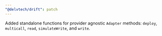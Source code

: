 ```yaml
---
"@delvtech/drift": patch
---
```


Added standalone functions for provider agnostic `Adapter` methods: `deploy`, `multicall`, `read`, `simulateWrite`, and `write`.
